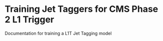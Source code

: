 # Training Jet Taggers for CMS Phase 2 L1 Trigger

Documentation for training a L1T Jet Tagging model

